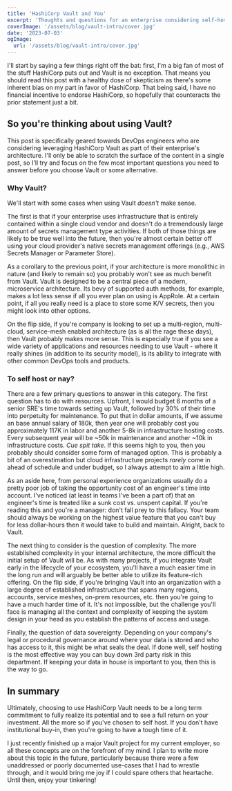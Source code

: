 ```yaml
---
title: 'HashiCorp Vault and You'
excerpt: 'Thoughts and questions for an enterprise considering self-hosting HashiCorp Vault'
coverImage: '/assets/blog/vault-intro/cover.jpg'
date: '2023-07-03'
ogImage:
  url: '/assets/blog/vault-intro/cover.jpg'
---
```


I'll start by saying a few things right off the bat: first, I'm a big fan of most of the stuff HashiCorp puts out and Vault is no exception. That means you should read this post with a healthy dose of skepticism as there's some inherent bias on my part in favor of HashiCorp. That being said, I have no financial incentive to endorse HashiCorp, so hopefully that counteracts the prior statement just a bit. 

## So you're thinking about using Vault? 
This post is specifically geared towards DevOps engineers who are considering leveraging HashiCorp Vault as part of their enterprise's architecture. I'll only be able to scratch the surface of the content in a single post, so I'll try and focus on the few most important questions you need to answer before you choose Vault or some alternative. 

### Why Vault?
We'll start with some cases when using Vault *doesn't* make sense. 

The first is that if your enterprise uses infrastructure that is entirely contained within a single cloud vendor and doesn't do a tremendously large amount of secrets management type activities. If both of those things are likely to be true well into the future, then you're almost certain better off using your cloud provider's native secrets management offerings (e.g., AWS Secrets Manager or Parameter Store). 

As a corollary to the previous point, if your architecture is more monolithic in nature (and likely to remain so) you probably won't see as much benefit from Vault. Vault is designed to be a central piece of a modern, microservice architecture. Its bevy of supported auth methods, for example, makes a lot less sense if all you ever plan on using is AppRole. At a certain point, if all you really need is a place to store some K/V secrets, then you might look into other options. 

On the flip side, if you're company is looking to set up a multi-region, multi-cloud, service-mesh enabled architecture (as is all the rage these days), then Vault probably makes more sense. This is especially true if you see a wide variety of applications and resources needing to use Vault - where it really shines (in addition to its security model), is its ability to integrate with other common DevOps tools and products. 

### To self host or nay? 
There are a few primary questions to answer in this category. The first question has to do with resources. Upfront, I would budget 6 months of a senior SRE's time towards setting up Vault, followed by 30% of their time into perpetuity for maintenance. To put that in dollar amounts, if we assume an base annual salary of 180k, then year one will probably cost you approximately 117K in labor and another 5-8k in infrastructure hosting costs. Every subsequent year will be ~50k in maintenance and another ~10k in infrastructure costs. *Cue spit take*. If this seems high to you, then you probably should consider some form of managed option. This is probably a bit of an overestimation but cloud infrastructure projects *rarely* come in ahead of schedule and under budget, so I always attempt to aim a little high. 

As an aside here, from personal experience organizations usually do a pretty poor job of taking the opportunity cost of an engineer's time into account. I've noticed (at least in teams I've been a part of) that an engineer's time is treated like a sunk cost vs. unspent capital. If you're reading this and you're a manager: don't fall prey to this fallacy. Your team should always be working on the highest value feature that you can't buy for less dollar-hours then it would take to build and maintain. Alright, back to Vault. 

The next thing to consider is the question of complexity. The more established complexity in your internal architecture, the more difficult the initial setup of Vault will be. As with many projects, if you integrate Vault early in the lifecycle of your ecosystem, you'll have a much easier time in the long run and will arguably be better able to utilize its feature-rich offering. On the flip side, if you're bringing Vault into an organization with a large degree of established infrastructure that spans many regions, accounts, service meshes, on-prem resources, etc. then you're going to have a much harder time of it. It's not impossible, but the challenge you'll face is managing all the context and complexity of keeping the system design in your head as you establish the patterns of access and usage. 

Finally, the question of data sovereignty. Depending on your company's legal or procedural governance around where your data is stored and who has access to it, this might be what seals the deal. If done well, self hosting is the most effective way you can buy down 3rd party risk in this department. If keeping your data in house is important to you, then this is the way to go. 

## In summary
Ultimately, choosing to use HashiCorp Vault needs to be a long term commitment to fully realize its potential and to see a full return on your investment. All the more so if you've chosen to self host. If you don't have institutional buy-in, then you're going to have a tough time of it. 

I just recently finished up a major Vault project for my current employer, so all these concepts are on the forefront of my mind. I plan to write more about this topic in the future, particularly because there were a few unaddressed or poorly documented use-cases that I had to wrestle through, and it would bring me joy if I could spare others that heartache. Until then, enjoy your tinkering!  